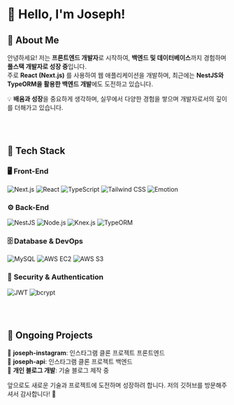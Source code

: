 # 👋 Hello, I'm Joseph!

## 🚀 About Me
안녕하세요! 저는 **프론트엔드 개발자**로 시작하여, **백엔드 및 데이터베이스**까지 경험하며 **풀스택 개발자로 성장 중**입니다.  
주로 **React (Next.js)** 를 사용하여 웹 애플리케이션을 개발하며, 최근에는 **NestJS와 TypeORM을 활용한 백엔드 개발**에도 도전하고 있습니다.

💡 **배움과 성장**을 중요하게 생각하며, 실무에서 다양한 경험을 쌓으며 개발자로서의 깊이를 더해가고 있습니다.  

<br><br>

## 🔧 Tech Stack

### 🖥 **Front-End**
![Next.js](https://img.shields.io/badge/Next.js-000000?style=flat&logo=nextdotjs&logoColor=white)
![React](https://img.shields.io/badge/React-61DAFB?style=flat&logo=react&logoColor=black)
![TypeScript](https://img.shields.io/badge/TypeScript-3178C6?style=flat&logo=typescript&logoColor=white)
![Tailwind CSS](https://img.shields.io/badge/TailwindCSS-06B6D4?style=flat&logo=tailwindcss&logoColor=white)
![Emotion](https://img.shields.io/badge/Emotion-C65DDA?style=flat&logo=styled-components&logoColor=white)

### ⚙ **Back-End**
![NestJS](https://img.shields.io/badge/NestJS-E0234E?style=flat&logo=nestjs&logoColor=white)
![Node.js](https://img.shields.io/badge/Node.js-339933?style=flat&logo=node.js&logoColor=white)
![Knex.js](https://img.shields.io/badge/Knex.js-FF5722?style=flat&logo=javascript&logoColor=white)
![TypeORM](https://img.shields.io/badge/TypeORM-FF5733?style=flat&logo=typeorm&logoColor=white)

### 🗄 **Database & DevOps**
![MySQL](https://img.shields.io/badge/MySQL-4479A1?style=flat&logo=mysql&logoColor=white)
![AWS EC2](https://img.shields.io/badge/AWS%20EC2-FF9900?style=flat&logo=amazonec2&logoColor=white)
![AWS S3](https://img.shields.io/badge/AWS%20S3-569A31?style=flat&logo=amazons3&logoColor=white)

### 🔐 **Security & Authentication**
![JWT](https://img.shields.io/badge/JWT-black?style=flat&logo=jsonwebtokens&logoColor=white)
![bcrypt](https://img.shields.io/badge/bcrypt-aaaaaa?style=flat&logo=security&logoColor=white)

<br><br>

## 📌 Ongoing Projects
🔹 **joseph-instagram**: 인스타그램 클론 프로젝트 프론트엔드<br>
🔹 **joseph-api**: 인스타그램 클론 프로젝트 백엔드<br>
🔹 **개인 블로그 개발**: 기술 블로그 제작 중<br>

앞으로도 새로운 기술과 프로젝트에 도전하며 성장하려 합니다.
저의 깃허브를 방문해주셔서 감사합니다! 🙌  
